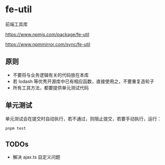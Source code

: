 # fe-util

前端工具库

https://www.npmjs.com/package/fe-util

https://www.npmmirror.com/sync/fe-util

## 原则

- 不要将与业务逻辑有关的代码放在本库
- 若 lodash 等优秀开源库中已有相应函数，直接使用之，不要重复造轮子
- 所有工具方法，都要提供单元测试代码

## 单元测试

单元测试会在提交时自动执行，若不通过，则阻止提交，若要手动执行，运行：

```bash
pnpm test
```

## TODOs

- 解决 ajax.ts 自定义问题
